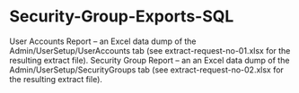 # Security-Group-Exports-SQL
User Accounts Report – an Excel data dump of the Admin/UserSetup/UserAccounts tab (see extract-request-no-01.xlsx for the resulting extract file). Security Group Report – an an Excel data dump of the Admin/UserSetup/SecurityGroups tab (see extract-request-no-02.xlsx for the resulting extract file). 
